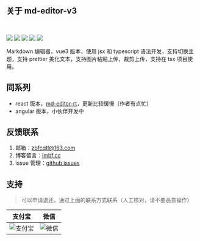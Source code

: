 ## 关于 md-editor-v3

<br>

![](https://img.shields.io/github/stars/imzbf/md-editor-v3?style=social) ![](https://img.shields.io/npm/dm/md-editor-v3) ![](https://img.shields.io/bundlephobia/min/md-editor-v3) ![](https://img.shields.io/github/license/imzbf/md-editor-v3) ![](https://img.shields.io/github/package-json/v/imzbf/md-editor-v3)

Markdown 编辑器，vue3 版本，使用 jsx 和 typescript 语法开发，支持切换主题，支持 prettier 美化文本，支持图片粘贴上传，裁剪上传，支持在 tsx 项目使用。

## 同系列

- react 版本，[md-editor-rt](https://github.com/imzbf/md-editor-rt)，更新比较缓慢（作者有点忙）
- angular 版本，小伙伴开发中

## 反馈联系

1. 邮箱：zbfcqtl@163.com
2. 博客留言：[imbf.cc](https://imbf.cc/message)
3. issue 管理：[github issues](https://github.com/imzbf/md-editor-v3/issues)

## 支持

> 可以申请退还，通过上面的联系方式联系（人工核对，请不要恶意操作）

| 支付宝 | 微信 |
| --- | --- |
| ![支付宝](https://art-1252753142.cos.ap-chengdu.myqcloud.com/2021/10061034374527224217786475887.jpeg) | ![微信](https://art-1252753142.cos.ap-chengdu.myqcloud.com/2021/10061034518598350079764474265.jpeg) |
